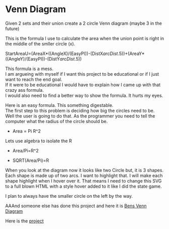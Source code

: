 
# Venn Diagram

Given 2 sets and their union create a 2 circle Venn diagram (maybe 3 in the future)

This is the formula I use to calculate the area when the union point is right in the middle of the smller circle (x).

StartAreaU=(AreaX*((AngleX)/(EasyPI))-(DistX*arcDist*.5))+(AreaY*((AngleY)/(EasyPI))-(DistY*arcDist*.5))

This formula is a mess.  
I am argueing with myself if I want this project to be educational or if I just want to reach the end goal.  
If it were to be educational I would have to explain how I came up with that crazy ass formula.  
I would also need to find a better way to show the formula.  It hurts my eyes.

Here is an easy formula. This something digestable.  
The first step to this problem is deciding how big the circles need to be.  
Well the user is going to do that.
As the programmer you need to tell the computer what the radius of the circle should be.

* Area = Pi R^2

Lets use algebra to isolate the R

* Area/Pi=R^2

* SQRT(Area/Pi)=R


When you look at the diagram now it looks like two Circle but, it is 3 shapes.
Each shape is made up of two arcs.  I want to highlight that.
I will make each shape highlight when I hover over it.  That means I need to change this SVG to 
a full blown HTML with a style hover added to it like I did the state game.
 
I plan to always have the smaller circle on the left by the way.

AAAnd someone else has done this project and here it is [Bens Venn Diagram](https://github.com/benfred/venn.js/blob/master/README.md)

Here is the [project](https://theowlseye.github.io/VennDiagram/VennDiagram.html)
